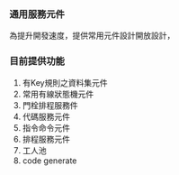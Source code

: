 ### 通用服務元件

為提升開發速度，提供常用元件設計開放設計，

### 目前提供功能

1. 有Key規則之資料集元件
2. 常用有線狀態機元件
3. 門栓排程服務件
4. 代碼服務元件
5. 指令命令元件
6. 排程服務元件
7. 工人池
8. code generate

